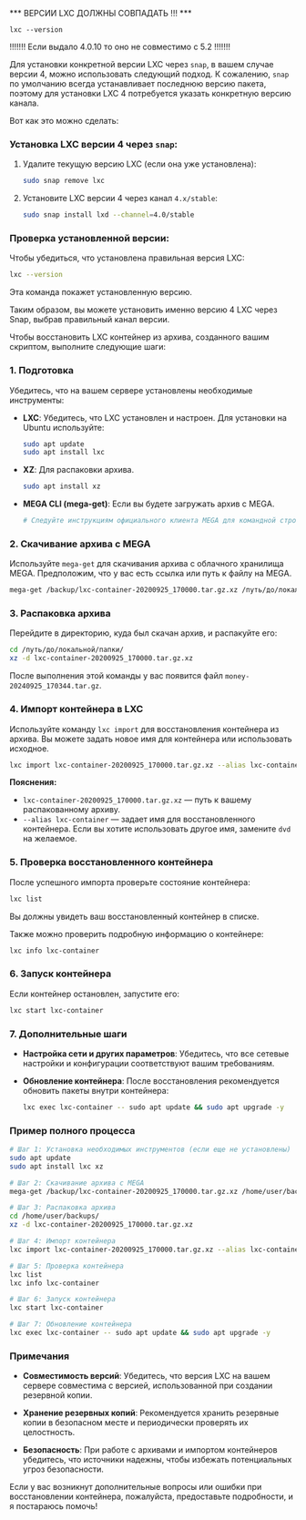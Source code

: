 *** ВЕРСИИ LXC ДОЛЖНЫ СОВПАДАТЬ !!! ***

```
lxc --version
```
!!!!!!!
Если выдало 4.0.10 то оно не совместимо с 5.2
!!!!!!!

Для установки конкретной версии LXC через `snap`, в вашем случае версии 4, можно использовать следующий подход. К сожалению, `snap` по умолчанию всегда устанавливает последнюю версию пакета, поэтому для установки LXC 4 потребуется указать конкретную версию канала.

Вот как это можно сделать:

### Установка LXC версии 4 через `snap`:
1. Удалите текущую версию LXC (если она уже установлена):

   ```bash
   sudo snap remove lxc
   ```

2. Установите LXC версии 4 через канал `4.x/stable`:

   ```bash
   sudo snap install lxd --channel=4.0/stable
   ```

### Проверка установленной версии:
Чтобы убедиться, что установлена правильная версия LXC:

```bash
lxc --version
```

Эта команда покажет установленную версию.

Таким образом, вы можете установить именно версию 4 LXC через Snap, выбрав правильный канал версии.


Чтобы восстановить LXC контейнер из архива, созданного вашим скриптом, выполните следующие шаги:

### 1. Подготовка

Убедитесь, что на вашем сервере установлены необходимые инструменты:

- **LXC**: Убедитесь, что LXC установлен и настроен. Для установки на Ubuntu используйте:
  ```bash
  sudo apt update
  sudo apt install lxc
  ```

- **XZ**: Для распаковки архива.
  ```bash
  sudo apt install xz
  ```

- **MEGA CLI (mega-get)**: Если вы будете загружать архив с MEGA.
  ```bash
  # Следуйте инструкциям официального клиента MEGA для командной строки
  ```

### 2. Скачивание архива с MEGA

Используйте `mega-get` для скачивания архива с облачного хранилища MEGA. Предположим, что у вас есть ссылка или путь к файлу на MEGA.

```bash
mega-get /backup/lxc-container-20200925_170000.tar.gz.xz /путь/до/локальной/папки/
```

### 3. Распаковка архива

Перейдите в директорию, куда был скачан архив, и распакуйте его:

```bash
cd /путь/до/локальной/папки/
xz -d lxc-container-20200925_170000.tar.gz.xz
```

После выполнения этой команды у вас появится файл `money-20240925_170344.tar.gz`.

### 4. Импорт контейнера в LXC

Используйте команду `lxc import` для восстановления контейнера из архива. Вы можете задать новое имя для контейнера или использовать исходное.

```bash
lxc import lxc-container-20200925_170000.tar.gz.xz --alias lxc-container
```

**Пояснения:**

- `lxc-container-20200925_170000.tar.gz.xz` — путь к вашему распакованному архиву.
- `--alias lxc-container` — задает имя для восстановленного контейнера. Если вы хотите использовать другое имя, замените `dvd` на желаемое.

### 5. Проверка восстановленного контейнера

После успешного импорта проверьте состояние контейнера:

```bash
lxc list
```

Вы должны увидеть ваш восстановленный контейнер в списке.

Также можно проверить подробную информацию о контейнере:

```bash
lxc info lxc-container
```

### 6. Запуск контейнера

Если контейнер остановлен, запустите его:

```bash
lxc start lxc-container
```

### 7. Дополнительные шаги

- **Настройка сети и других параметров**: Убедитесь, что все сетевые настройки и конфигурации соответствуют вашим требованиям.
  
- **Обновление контейнера**: После восстановления рекомендуется обновить пакеты внутри контейнера:

  ```bash
  lxc exec lxc-container -- sudo apt update && sudo apt upgrade -y
  ```

### Пример полного процесса

```bash
# Шаг 1: Установка необходимых инструментов (если еще не установлены)
sudo apt update
sudo apt install lxc xz

# Шаг 2: Скачивание архива с MEGA
mega-get /backup/lxc-container-20200925_170000.tar.gz.xz /home/user/backups/

# Шаг 3: Распаковка архива
cd /home/user/backups/
xz -d lxc-container-20200925_170000.tar.gz.xz

# Шаг 4: Импорт контейнера
lxc import lxc-container-20200925_170000.tar.gz.xz --alias lxc-container

# Шаг 5: Проверка контейнера
lxc list
lxc info lxc-container

# Шаг 6: Запуск контейнера
lxc start lxc-container

# Шаг 7: Обновление контейнера
lxc exec lxc-container -- sudo apt update && sudo apt upgrade -y
```

### Примечания

- **Совместимость версий**: Убедитесь, что версия LXC на вашем сервере совместима с версией, использованной при создании резервной копии.

- **Хранение резервных копий**: Рекомендуется хранить резервные копии в безопасном месте и периодически проверять их целостность.

- **Безопасность**: При работе с архивами и импортом контейнеров убедитесь, что источники надежны, чтобы избежать потенциальных угроз безопасности.

Если у вас возникнут дополнительные вопросы или ошибки при восстановлении контейнера, пожалуйста, предоставьте подробности, и я постараюсь помочь!
